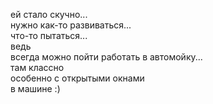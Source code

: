 ей стало скучно...\
нужно как-то развиваться...\
что-то пытаться...\
ведь\
всегда можно пойти работать в автомойку...\
там классно\
особенно с открытыми окнами\
в машине :)
